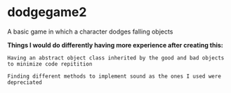 # dodgegame2
A basic game in which a character dodges falling objects  

**Things I would do differently having more experience after creating this:**
  
    Having an abstract object class inherited by the good and bad objects to minimize code repitition
   
    Finding different methods to implement sound as the ones I used were depreciated
